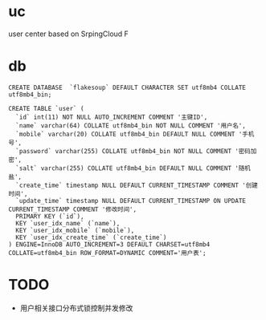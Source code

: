 # uc
user center based on SrpingCloud F

# db
    CREATE DATABASE  `flakesoup` DEFAULT CHARACTER SET utf8mb4 COLLATE utf8mb4_bin;
    
    CREATE TABLE `user` (
      `id` int(11) NOT NULL AUTO_INCREMENT COMMENT '主键ID',
      `name` varchar(64) COLLATE utf8mb4_bin NOT NULL COMMENT '用户名',
      `mobile` varchar(20) COLLATE utf8mb4_bin DEFAULT NULL COMMENT '手机号',
      `password` varchar(255) COLLATE utf8mb4_bin NOT NULL COMMENT '密码加密',
      `salt` varchar(255) COLLATE utf8mb4_bin DEFAULT NULL COMMENT '随机盐',
      `create_time` timestamp NULL DEFAULT CURRENT_TIMESTAMP COMMENT '创建时间',
      `update_time` timestamp NULL DEFAULT CURRENT_TIMESTAMP ON UPDATE CURRENT_TIMESTAMP COMMENT '修改时间',
      PRIMARY KEY (`id`),
      KEY `user_idx_name` (`name`),
      KEY `user_idx_mobile` (`mobile`),
      KEY `user_idx_create_time` (`create_time`)
    ) ENGINE=InnoDB AUTO_INCREMENT=3 DEFAULT CHARSET=utf8mb4 COLLATE=utf8mb4_bin ROW_FORMAT=DYNAMIC COMMENT='用户表';


# TODO

* 用户相关接口分布式锁控制并发修改
